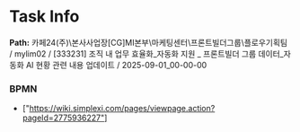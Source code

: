# Task Info

**Path:** 카페24(주)\본사사업장\[CG]MI본부\마케팅센터\프론트빌더그룹\플로우기획팀 / mylim02 / [333231] 조직 내 업무 효율화_자동화 지원 _ 프론트빌더 그룹 데이터_자동화 AI 현황 관련 내용 업데이트 / 2025-09-01_00-00-00

### BPMN
- ["https://wiki.simplexi.com/pages/viewpage.action?pageId=2775936227"]

